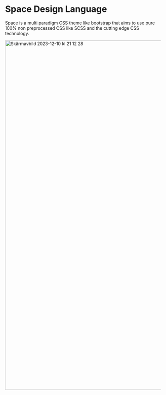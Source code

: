 # Space Design Language

Space is a multi paradigm CSS theme like bootstrap that aims to use pure 100% non preprocessed CSS like SCSS and the cutting edge CSS technology.

<img width="1128" alt="Skärmavbild 2023-12-10 kl  21 12 28" src="https://github.com/drsounds/space/assets/5108695/aa3f95d7-e299-4232-a325-6b1f4bc3379e">
